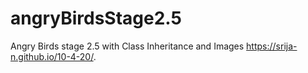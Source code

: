 # angryBirdsStage2.5
Angry Birds stage 2.5 with Class Inheritance and Images
 https://srija-n.github.io/10-4-20/.

